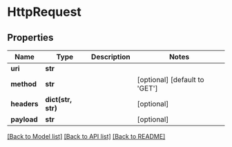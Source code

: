 # HttpRequest

## Properties
Name | Type | Description | Notes
------------ | ------------- | ------------- | -------------
**uri** | **str** |  | 
**method** | **str** |  | [optional] [default to 'GET']
**headers** | **dict(str, str)** |  | [optional] 
**payload** | **str** |  | [optional] 

[[Back to Model list]](../README.md#documentation-for-models) [[Back to API list]](../README.md#documentation-for-api-endpoints) [[Back to README]](../README.md)

